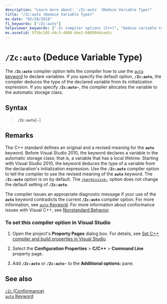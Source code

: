 ```yaml
---
description: "Learn more about: `/Zc:auto` (Deduce Variable Type)"
title: "/Zc:auto (Deduce Variable Type)"
ms.date: "02/28/2018"
f1_keywords: ["/Zc:auto"]
helpviewer_keywords: ["-Zc compiler options (C++)", "Deduce variable type (C++)", "/Zc compiler options (C++)", "Zc compiler options (C++)"]
ms.assetid: 5f5bc102-44c3-4688-bbe1-080594dcee5c
---
```

# `/Zc:auto` (Deduce Variable Type)

The **`/Zc:auto`** compiler option tells the compiler how to use the [`auto` keyword](../../cpp/auto-cpp.md) to declare variables. If you specify the default option, **`/Zc:auto`**, the compiler deduces the type of the declared variable from its initialization expression. If you specify **`/Zc:auto-`**, the compiler allocates the variable to the automatic storage class.

## Syntax

> **`/Zc:auto`**[**`-`**]

## Remarks

The C++ standard defines an original and a revised meaning for the **`auto`** keyword. Before Visual Studio 2010, the keyword declares a variable in the automatic storage class; that is, a variable that has a local lifetime. Starting with Visual Studio 2010, the keyword deduces the type of a variable from the declaration's initialization expression. Use the **`/Zc:auto`** compiler option to tell the compiler to use the revised meaning of the **`auto`** keyword. The **`/Zc:auto`** option is on by default. The [`/permissive-`](permissive-standards-conformance.md) option does not change the default setting of **`/Zc:auto`**.

The compiler issues an appropriate diagnostic message if your use of the **`auto`** keyword contradicts the current **`/Zc:auto`** compiler option. For more information, see [`auto` Keyword](../../cpp/auto-cpp.md). For more information about conformance issues with Visual C++, see [Nonstandard Behavior](../../cpp/nonstandard-behavior.md).

### To set this compiler option in Visual Studio

1. Open the project's **Property Pages** dialog box. For details, see [Set C++ compiler and build properties in Visual Studio](../working-with-project-properties.md).

1. Select the **Configuration Properties** > **C/C++** > **Command Line** property page.

1. Add **`/Zc:auto`** or **`/Zc:auto-`** to the **Additional options:** pane.

## See also

[`/Zc` (Conformance)](zc-conformance.md)<br/>
[`auto` Keyword](../../cpp/auto-cpp.md)
